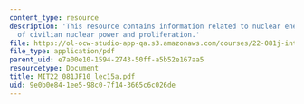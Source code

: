 ```yaml
---
content_type: resource
description: 'This resource contains information related to nuclear energy III: Expansion
  of civilian nuclear power and proliferation.'
file: https://ol-ocw-studio-app-qa.s3.amazonaws.com/courses/22-081j-introduction-to-sustainable-energy-fall-2010/9e0b0e841ee598c07f143665c6c026de_MIT22_081JF10_lec15a.pdf
file_type: application/pdf
parent_uid: e7a00e10-1594-2743-50ff-a5b52e167aa5
resourcetype: Document
title: MIT22_081JF10_lec15a.pdf
uid: 9e0b0e84-1ee5-98c0-7f14-3665c6c026de
---
```

